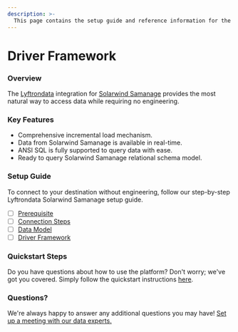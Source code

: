 ```yaml
---
description: >-
  This page contains the setup guide and reference information for the Solarwind Samanage source connector.
---
```


# Driver Framework

### Overview

The [Lyftrondata](https://www.lyftrondata.com/) integration for [Solarwind Samanage](https://www.lyftrondata.com/integration/business-analytics/samanage/) provides the most natural way to access data while requiring no engineering.

### Key Features

* Comprehensive incremental load mechanism.
* Data from Solarwind Samanage is available in real-time.&#x20;
* ANSI SQL is fully supported to query data with ease.
* Ready to query Solarwind Samanage relational schema model.

### Setup Guide

To connect to your destination without engineering, follow our step-by-step Lyftrondata Solarwind Samanage setup guide.

* [ ] [Prerequisite](../prerequisite.md)
* [ ] [Connection Steps](../connection-steps.md)
* [ ] [Data Model](../data-model/erd.md)
* [ ] [Driver Framework](../driver-framework/)

### Quickstart Steps

Do you have questions about how to use the platform? Don't worry; we've got you covered. Simply follow the quickstart instructions [here](../driver-framework/README.md).

### Questions? <a href="#questions" id="questions"></a>

We're always happy to answer any additional questions you may have! [Set up a meeting with our data experts.](https://www.lyftrondata.com/book-a-meeting/)


